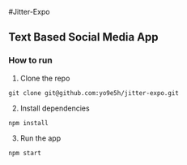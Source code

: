 #Jitter-Expo

## Text Based Social Media App

### How to run

1. Clone the repo

`git clone git@github.com:yo9e5h/jitter-expo.git`

2. Install dependencies

`npm install`

3. Run the app

`npm start`
